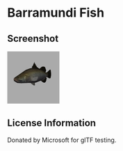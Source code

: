 # Barramundi Fish
## Screenshot

![screenshot](screenshot/screenshot.png)

## License Information

Donated by Microsoft for glTF testing.
